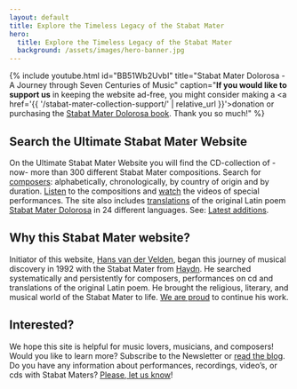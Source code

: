 ```yaml
---
layout: default
title: Explore the Timeless Legacy of the Stabat Mater
hero:
  title: Explore the Timeless Legacy of the Stabat Mater
  background: /assets/images/hero-banner.jpg
---
```


{% include youtube.html id="BB51Wb2UvbI" title="Stabat Mater Dolorosa - A Journey through Seven Centuries of Music" caption="<strong>If you would like to support us</strong> in keeping the website ad-free, you might consider making a <a href='{{ '/stabat-mater-collection-support/' | relative_url }}'>donation</a> or purchasing the <a href='https://www.amazon.com/Stabat-Mater-Dolorosa-Journey-Centuries/dp/B0CY8T9MG1'>Stabat Mater Dolorosa book</a>. Thank you so much!" %}

<h2 class="wp-block-heading">Search the Ultimate Stabat Mater Website</h2>
<p>On the Ultimate Stabat Mater Website you will find the CD-collection of -now- more than 300 different Stabat Mater compositions. Search for <a href="{{ '/composers/' | relative_url }}">composers</a>: alphabetically, chronologically, by country of origin and by duration. <a href="https://www.youtube.com/channel/UCPUZ1hgQgIIYQeMqoJWWoXw">Listen</a> to the compositions and <a href="https://www.youtube.com/channel/UCPUZ1hgQgIIYQeMqoJWWoXw/featured">watch</a> the videos of special performances. The site also includes <a href="{{ '/stabat-mater-translations-and-languages/' | relative_url }}">translations</a> of the original Latin poem <a href="{{ '/stabat-mater-dolorosa-about-the-poem/' | relative_url }}">Stabat Mater Dolorosa</a> in 24 different languages. See: <a href="{{ '/category/latest-addition/' | relative_url }}">Latest additions</a>.</p>

<h2 class="wp-block-heading">Why this Stabat Mater website?&nbsp;&nbsp;</h2>
<p>Initiator of this website, <a href="{{ '/stabat-mater-foundation/' | relative_url }}">Hans van der Velden</a>, began this journey of musical discovery in 1992 with the Stabat Mater from <a href="{{ '/stabat-mater-foundation/' | relative_url }}">Haydn</a>. He searched systematically and persistently for composers, performances on cd and translations of the original Latin poem. He brought the religious, literary, and musical world of the Stabat Mater to life. <a href="{{ '/stabat-mater-foundation/' | relative_url }}">We are proud</a> to continue his work.</p>

<h2 class="wp-block-heading">Interested?</h2>
<p>We hope this site is helpful for music lovers, musicians, and composers! Would you like to learn more? Subscribe to the Newsletter or <a href="{{ '/stabat-mater-blog/' | relative_url }}">read the blog</a>. Do you have any information about performances, recordings, video’s, or cds with Stabat Maters? <a href="{{ '/contact/' | relative_url }}">Please, let us know</a>!</p>
